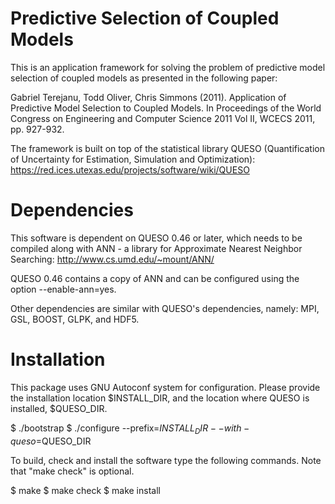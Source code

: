Predictive Selection of Coupled Models
=======================

This is an application framework for solving the problem of
predictive model selection of coupled models as presented in the 
following paper:

Gabriel Terejanu, Todd Oliver, Chris Simmons (2011). Application of 
Predictive Model Selection to Coupled Models. In Proceedings of the World 
Congress on Engineering and Computer Science 2011 Vol II, WCECS 2011, 
pp. 927-932.

The framework is built on top of the statistical library QUESO 
(Quantification of Uncertainty for Estimation, Simulation and Optimization):
https://red.ices.utexas.edu/projects/software/wiki/QUESO

Dependencies
=======================

This software is dependent on QUESO 0.46 or later, which needs to 
be compiled along with ANN - a library for Approximate Nearest Neighbor 
Searching:
http://www.cs.umd.edu/~mount/ANN/

QUESO 0.46 contains a copy of ANN and can be configured using the
option --enable-ann=yes.

Other dependencies are similar with QUESO's dependencies, namely:
MPI, GSL, BOOST, GLPK, and HDF5.

Installation
=======================

This package uses GNU Autoconf system for configuration. Please provide
the installation location $INSTALL_DIR, and the location where QUESO
is installed, $QUESO_DIR.

$ ./bootstrap
$ ./configure --prefix=$INSTALL_DIR --with-queso=$QUESO_DIR

To build, check and install the software type the following commands.
Note that "make check" is optional. 

$ make
$ make check
$ make install 